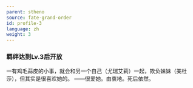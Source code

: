 ```yaml
---
parent: stheno
source: fate-grand-order
id: profile-3
language: zh
weight: 3
---
```


### 羁绊达到Lv.3后开放

一有鸡毛蒜皮的小事，就会和另一个自己（尤瑞艾莉）一起，欺负妹妹（美杜莎），但其实是很喜欢她的。
——很爱她。由衷地。死后依然。
